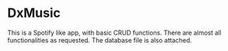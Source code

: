 # DxMusic
This is a Spotify like app, with basic CRUD functions.
There are almost all functionalities as requested. 
The database file is also attached.
